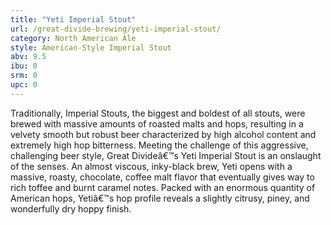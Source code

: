 ```yaml
---
title: "Yeti Imperial Stout"
url: /great-divide-brewing/yeti-imperial-stout/
category: North American Ale
style: American-Style Imperial Stout
abv: 9.5
ibu: 0
srm: 0
upc: 0
---
```

Traditionally, Imperial Stouts, the biggest and boldest of all stouts, were brewed with massive amounts of roasted malts and hops, resulting in a velvety smooth but robust beer characterized by high alcohol content and extremely high hop bitterness. Meeting the challenge of this aggressive, challenging beer style, Great Divideâ€™s Yeti Imperial Stout is an onslaught of the senses. An almost viscous, inky-black brew, Yeti opens with a massive, roasty, chocolate, coffee malt flavor that eventually gives way to rich toffee and burnt caramel notes. Packed with an enormous quantity of American hops, Yetiâ€™s hop profile reveals a slightly citrusy, piney, and wonderfully dry hoppy finish.
